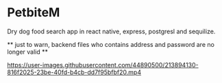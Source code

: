 # PetbiteM

Dry dog food search app in react native, express, postgresl and sequilize.

** just to warn, backend files who contains address and password are no longer valid **



https://user-images.githubusercontent.com/44890500/213894130-816f2025-23be-40fd-b4cb-dd7f95bfbf20.mp4

